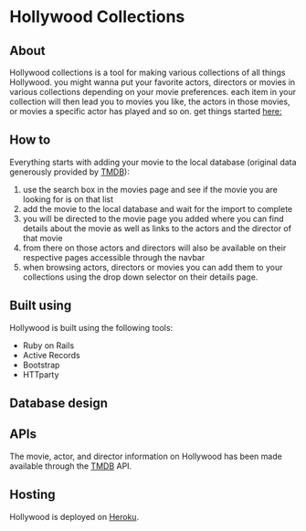 # Hollywood Collections

## About
Hollywood collections is a tool for making various collections of all things Hollywood. you might wanna put your favorite actors, directors or movies in various collections depending on your movie preferences. each item in your collection will then lead you to movies you like, the actors in those movies, or movies a specific actor has played and so on. get things started [here:](https://hollywood-listmaker.herokuapp.com/)

## How to
Everything starts with adding your movie to the local database (original data generously provided by [TMDB](https://www.themoviedb.org/)):
1. use the search box in the movies page and see if the movie you are looking for is on that list
2. add the movie to the local database and wait for the import to complete
3. you will be directed to the movie page you added where you can find details about the movie as well as links to the actors and the director of that movie
4. from there on those actors and directors will also be available on their respective pages accessible through the navbar
5. when browsing actors, directors or movies you can add them to your collections using the drop down selector on their details page.

## Built using

Hollywood is built using the following tools:
- Ruby on Rails
- Active Records
- Bootstrap
- HTTparty



## Database design

## APIs
The movie, actor, and director information on Hollywood has been made available through the [TMDB](https://www.themoviedb.org/) API.

## Hosting
Hollywood is deployed on [Heroku](https://www.heroku.com).
